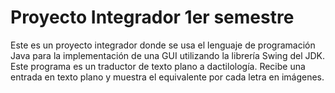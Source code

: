 # Proyecto Integrador 1er semestre
Este es un proyecto integrador donde se usa el lenguaje de programación Java para la implementación de una GUI utilizando la librería Swing del JDK.
Este programa es un traductor de texto plano a dactilología. Recibe una entrada en texto plano y muestra el equivalente por cada letra en imágenes.
